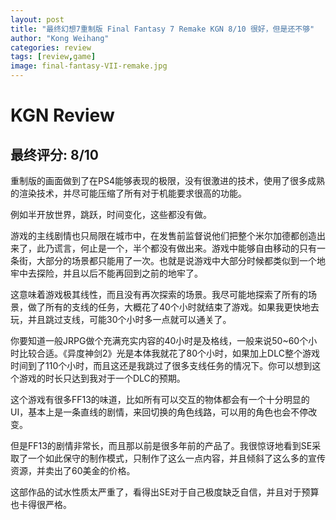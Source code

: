 ```yaml
---
layout: post
title: "最终幻想7重制版 Final Fantasy 7 Remake KGN 8/10 很好，但是还不够"
author: "Kong Weihang"
categories: review
tags: [review,game]
image: final-fantasy-VII-remake.jpg
---
```


# KGN Review

## 最终评分: 8/10

重制版的画面做到了在PS4能够表现的极限，没有很激进的技术，使用了很多成熟的渲染技术，并尽可能压缩了所有对于机能要求很高的功能。

例如半开放世界，跳跃，时间变化，这些都没有做。

游戏的主线剧情也只局限在城市中，在发售前监督说他们把整个米尔加德都创造出来了，此乃谎言，何止是一个，半个都没有做出来。游戏中能够自由移动的只有一条街，大部分的场景都只能用了一次。也就是说游戏中大部分时候都类似到一个地牢中去探险，并且以后不能再回到之前的地牢了。

这意味着游戏极其线性，而且没有再次探索的场景。我尽可能地探索了所有的场景，做了所有的支线的任务，大概花了40个小时就结束了游戏。如果我更快地去玩，并且跳过支线，可能30个小时多一点就可以通关了。

你要知道一般JRPG做个充满充实内容的40小时是及格线，一般来说50~60个小时比较合适。《异度神剑2》光是本体我就花了80个小时，如果加上DLC整个游戏时间到了110个小时，而且这还是我跳过了很多支线任务的情况下。你可以想到这个游戏的时长只达到我对于一个DLC的预期。

这个游戏有很多FF13的味道，比如所有可以交互的物体都会有一个十分明显的UI，基本上是一条直线的剧情，来回切换的角色线路，可以用的角色也会不停改变。

但是FF13的剧情非常长，而且那以前是很多年前的产品了。我很惊讶地看到SE采取了一个如此保守的制作模式，只制作了这么一点内容，并且倾斜了这么多的宣传资源，并卖出了60美金的价格。

这部作品的试水性质太严重了，看得出SE对于自己极度缺乏自信，并且对于预算也卡得很严格。